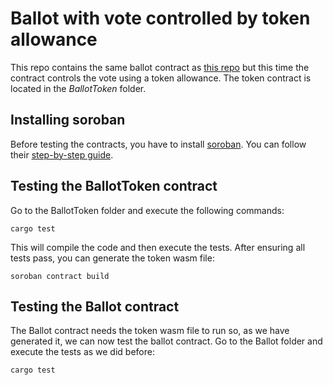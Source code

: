 # Ballot with vote controlled by token allowance

This repo contains the same ballot contract as [this repo](https://github.com/icolomina/ballot-contract) but this time the contract controls the vote using a token allowance. 
The token contract is located in the *BallotToken* folder.

## Installing soroban
Before testing the contracts, you have to install [soroban](https://stellar.org/soroban). You can follow their [step-by-step guide](https://soroban.stellar.org/docs/getting-started/setup).

## Testing the BallotToken contract
Go to the BallotToken folder and execute the following commands:

```shell
cargo test
```

This will compile the code and then execute the tests. After ensuring all tests pass, you can generate the token wasm file:

```shell
soroban contract build
```

## Testing the Ballot contract
The Ballot contract needs the token wasm file to run so, as we have generated it, we can now test the ballot contract. Go to the Ballot folder and execute the tests as we did before:

```shell
cargo test
```